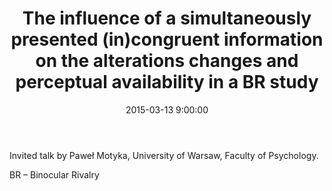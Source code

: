 ﻿---
layout: post
title:  "The influence of a simultaneously presented (in)congruent information on the alterations changes and perceptual availability in a BR study"
date:   2015-03-13 9:00:00
image: /images/18.jpg
---

Invited talk by Paweł Motyka, University of Warsaw, Faculty of Psychology.

BR – Binocular Rivalry
